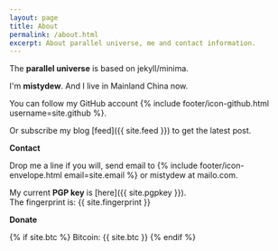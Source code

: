 ```yaml
---
layout: page
title: About
permalink: /about.html
excerpt: About parallel universe, me and contact information.
---
```


The **parallel universe** is based on jekyll/minima.

I'm **mistydew**.
And I live in Mainland China now.

You can follow my GitHub account {% include footer/icon-github.html username=site.github %}.

Or subscribe my blog [feed]({{ site.feed }}) to get the latest post.

**Contact**

Drop me a line if you will, send email to {% include footer/icon-envelope.html email=site.email %} or mistydew at mailo.com.

My current **PGP key** is [here]({{ site.pgpkey }}).<br>
The fingerprint is: {{ site.fingerprint }}

**Donate**

{% if site.btc %}
Bitcoin: {{ site.btc }}
{% endif %}
